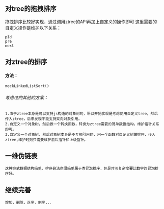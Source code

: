 ## 对tree的拖拽排序

拖拽排序比较好实现，通过调用ztree的API再加上自定义的操作即可
这里需要的自定义操作是维护以下关系：
    
    pId
    pre
    next

## 对ztree的排序

#### 方法：    
    
    mockLinkedListSort()

###### 考虑过的其他的方案：
    
    1.由于ztree本身是可以支持js构造的对象树的，所以开始实现是考虑使用自定义tree，然后传入ztree，后来发现不能支持双向对象引用。
    2.自定义一个对象树，然后做一个转换函数，转换为ztree需要的简单数据结构，维护指针关系即可。    
    3.自定义一个对象树，然后对象树本身是不互相引用的，用一个函数对自定义树做排序，传入ztree,维护时则只需要维护前后指针和上级指针。

## 一维伪链表

    这种方式数据结构简单，排序算法也很简单属于类冒泡排序，但是时间复杂度要比数字的冒泡排序好。

## 继续完善

    增加，删除，正序，倒序...


